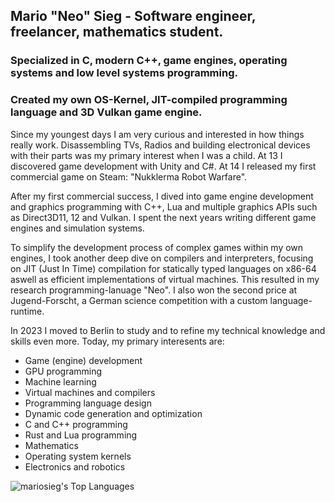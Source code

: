 ## Mario "Neo" Sieg - Software engineer, freelancer, mathematics student.
### Specialized in C, modern C++, game engines, operating systems and low level systems programming.
### Created my own OS-Kernel, JIT-compiled programming language and 3D Vulkan game engine.


Since my youngest days I am very curious and interested in how things really work. Disassembling TVs, Radios and building electronical devices with their parts was my primary interest when I was a child. 
At 13 I discovered game development with Unity and C#.
At 14 I released my first commercial game on Steam: "Nukklerma Robot Warfare".

After my first commercial success, I dived into game engine development and graphics programming with C++, Lua and multiple graphics APIs such as Direct3D11, 12 and Vulkan.
I spent the next years writing different game engines and simulation systems.

To simplify the development process of complex games within my own engines, I took another deep dive on compilers and interpreters, focusing on JIT (Just In Time) compilation for statically typed languages on x86-64 aswell as efficient implementations of virtual machines.
This resulted in my research programming-lanuage "Neo".
I also won the second price at Jugend-Forscht, a German science competition with a custom language-runtime.

In 2023 I moved to Berlin to study and to refine my technical knowledge and skills even more.
Today, my primary interesents are:

* Game (engine) development
* GPU programming
* Machine learning
* Virtual machines and compilers
* Programming language design
* Dynamic code generation and optimization
* C and C++ programming
* Rust and Lua programming
* Mathematics
* Operating system kernels
* Electronics and robotics

![mariosieg's Top Languages](https://github-readme-stats.vercel.app/api/top-langs?username=mariosieg&show_icons=true&locale=en&layout=compact)
